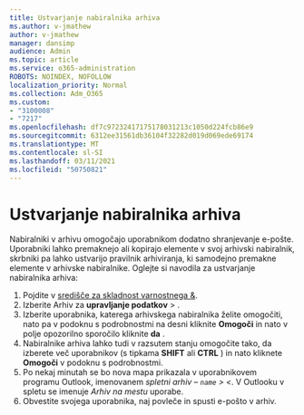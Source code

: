 ```yaml
---
title: Ustvarjanje nabiralnika arhiva
ms.author: v-jmathew
author: v-jmathew
manager: dansimp
audience: Admin
ms.topic: article
ms.service: o365-administration
ROBOTS: NOINDEX, NOFOLLOW
localization_priority: Normal
ms.collection: Adm_O365
ms.custom:
- "3100008"
- "7217"
ms.openlocfilehash: df7c97232417175178031213c1050d224fcb86e9
ms.sourcegitcommit: 6312ee31561db36104f32282d019d069ede69174
ms.translationtype: MT
ms.contentlocale: sl-SI
ms.lasthandoff: 03/11/2021
ms.locfileid: "50750821"
---
```

# <a name="create-an-archive-mailbox"></a>Ustvarjanje nabiralnika arhiva

Nabiralniki v arhivu omogočajo uporabnikom dodatno shranjevanje e-pošte. Uporabniki lahko premaknejo ali kopirajo elemente v svoj arhivski nabiralnik, skrbniki pa lahko ustvarijo pravilnik arhiviranja, ki samodejno premakne elemente v arhivske nabiralnike. Oglejte si navodila za ustvarjanje nabiralnika arhiva:

1. Pojdite v [središče za skladnost varnostnega &]( https://go.microsoft.com/fwlink/p/?linkid=2077143).
2. Izberite Arhiv za **upravljanje podatkov**  >  .
3. Izberite uporabnika, katerega arhivskega nabiralnika želite omogočiti, nato pa v podoknu s podrobnostmi na desni kliknite **Omogoči** in nato v polje opozorilno sporočilo kliknite **da** .
4. Nabiralnike arhiva lahko tudi v razsutem stanju omogočite tako, da izberete več uporabnikov (s tipkama **SHIFT** ali **CTRL** ) in nato kliknete **Omogoči** v podoknu s podrobnostmi.
5. Po nekaj minutah se bo nova mapa prikazala v uporabnikovem programu Outlook, imenovanem *spletni arhiv – `name` > <*. V Outlooku v spletu se imenuje *Arhiv na mestu* uporabe.
6. Obvestite svojega uporabnika, naj povleče in spusti e-pošto v arhiv.
